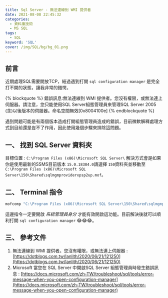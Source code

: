 ```yaml
---
title: Sql Server - 無法連線到 WMI 提供者
date: 2021-08-08 22:45:32
categories:
  - 資料庫技術
  - MS SQL
tags: 
  - SQL
keyword: 'SQL'
cover: /img/SQL/bg/bg_01.png
---
```

## 前言
近期處理SQL需要開放TCP，結過遇到打開 ```sql configuration manager``` 是完全打不開的狀態，讓我非常的錯愕。

{% blockquote %}
錯誤訊息:無法連線到 WMI 提供者。您沒有權限，或無法連上伺服器。請注意，您只能使用SQL Server組態管理員來管理SQL Server 2005 (含)以後版本的伺服器。命名空間無效[0x8004100e]
{% endblockquote %}

遇到問題可能是有兩個版本造成打開組態管理員造成的錯誤，目前微軟解釋處理方式到目前還是豈不了作用，因此使用幾個步驟來排除這問題。


## 一、 找到 SQL Server 資料夾
目標位置 : ``` C:\Program Files (x86)\Microsoft SQL Server\ ```
解決方式會是如果你是使用最新的SSMS目前版本 ```15.0.18384.0```請選擇 ```150```資料夾並移動至```C:\Program Files (x86)\Microsoft SQL Server\150\Shared\sqlmgmproviderxpsp2up.mof```。


## 二、 Terminal 指令
```cmd
mofcomp "C:\Program Files (x86)\Microsoft SQL Server\150\Shared\sqlmgmproviderxpsp2up.mof"
```
這邊指令一定要開啟 *系統管理員身分* 才能有效開啟這功能。目前解決後就可以順利打開 ```sql configuration manager``` 😂😂😂。

## 三、 參考文件
1. 無法連線到 WMI 提供者。您沒有權限，或無法連上伺服器 : [https://dotblogs.com.tw/lanlith/2020/06/21/121250](https://dotblogs.com.tw/lanlith/2020/06/21/121250)
2. Microsoft 當您在 SQL Server 中開啟SQL Server 組態管理員時發生錯誤訊息 : [https://docs.microsoft.com/zh-TW/troubleshoot/sql/tools/error-message-when-you-open-configuration-manager](https://docs.microsoft.com/zh-TW/troubleshoot/sql/tools/error-message-when-you-open-configuration-manager)